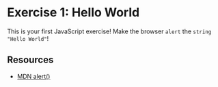 # Exercise 1: Hello World

This is your first JavaScript exercise!
Make the browser `alert` the `string` `"Hello World"`!

## Resources

- [MDN alert()](https://developer.mozilla.org/en-US/docs/Web/API/Window/alert)

